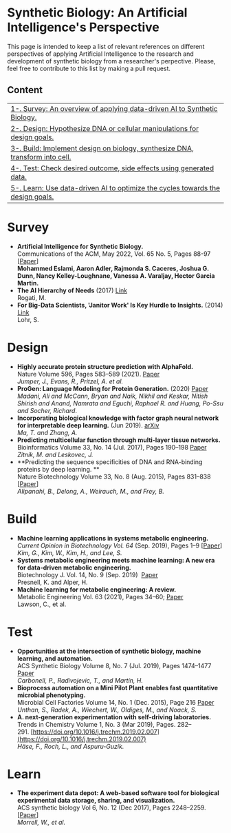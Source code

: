 # Synthetic Biology: An Artificial Intelligence's Perspective

This page is intended to keep a list of relevant references on different perspectives of applying Artificial Intelligence to the research and development of synthetic biology from a researcher's perpective. Please, feel free to contribute to this list by making a pull request.

## Content
<table>
<tr><td><a href="#Survey">1-. Survey: An overview of applying data-driven AI to Synthetic Biology. </a></td></tr>
<tr><td><a href="#Design">2-. Design: Hypothesize DNA or cellular manipulations for design goals.</a></td></tr>
<tr><td><a href="#Build">3-. Build: Implement design on biology, synthesize DNA, transform into cell. </a></td></tr>
<tr><td><a href="#Test">4-. Test: Check desired outcome, side effects using generated data.</a></td></tr>
<tr><td><a href="#Learn">5-. Learn: Use data-driven AI to optimize the cycles towards the design goals.</a></td></tr>
</table>

# Survey

 - **Artificial Intelligence for Synthetic Biology.** <br/> Communications of the ACM, May 2022, Vol. 65 No. 5, Pages 88-97 [[Paper](https://dl.acm.org/doi/10.1145/3500922)] <br/> **Mohammed Eslami, Aaron Adler, Rajmonda S. Caceres, Joshua G. Dunn, Nancy Kelley-Loughnane, Vanessa A. Varaljay, Hector Garcia Martin.**
- **The AI Hierarchy of Needs** (2017) [Link](https://hackernoon.com/the-ai-hierarchy-of-needs-18f111fcc007) <br/> Rogati, M. 
- **For Big-Data Scientists, 'Janitor Work' Is Key Hurdle to Insights.** (2014) [Link](https://www.nytimes.com/2014/08/18/technology/for-big-data-scientists-hurdle-to-insights-is-janitor-work.html) <br/> Lohr, S.

# Design
- **Highly accurate protein structure prediction with AlphaFold.** <br/> Nature Volume 596, Pages 583–589 (2021). [Paper](https://doi.org/10.1038/s41586-021-03819-2) <br/> *Jumper, J., Evans, R., Pritzel, A. et al.*
- **ProGen: Language Modeling for Protein Generation.** (2020) [Paper](https://arxiv.org/abs/2004.03497) <br/> *Madani, Ali and McCann, Bryan and Naik, Nikhil and Keskar, Nitish Shirish and Anand, Namrata and Eguchi, Raphael R. and Huang, Po-Ssu and Socher, Richard*.
 - **Incorporating biological knowledge with factor graph neural network for interpretable deep learning.** (Jun 2019). [arXiv](https://arxiv.org/abs/1906.00537) <br/> *Ma, T. and Zhang, A.*
 - **Predicting multicellular function through multi-layer tissue networks.** <br/> Bioinformatics Volume 33, No. 14 (Jul. 2017), Pages 190–198 [Paper](https://doi.org/10.1093/bioinformatics/btx252) <br/> *Zitnik, M. and Leskovec, J.*
 -  **Predicting the sequence specificities of DNA and RNA-binding proteins by deep learning. ** <br/> Nature Biotechnology Volume 33, No. 8 (Aug. 2015), Pages 831–838 [[Paper](https://doi.org/10.1038/nbt.3300)] <br/> *Alipanahi, B., Delong, A., Weirauch, M., and Frey, B.*

# Build

 - **Machine learning applications in systems metabolic engineering.** <br/> _Current Opinion in Biotechnology Vol. 64_ (Sep. 2019), Pages 1–9 [[Paper](https://doi.org/10.1016/j.copbio.2019.08.010)]<br/> *Kim, G., Kim, W., Kim, H., and Lee, S.*
 - **Systems metabolic engineering meets machine learning: A new era for data-driven metabolic engineering.**  <br/> Biotechnology J. Vol. 14, No. 9 (Sep. 2019)  [Paper](https://doi.org/10.1002/biot.201800416) <br/> Presnell, K. and Alper, H.
- **Machine learning for metabolic engineering: A review.**  <br/> Metabolic Engineering Vol. 63 (2021), Pages 34–60; [Paper](https://doi.org/10.1016/j.ymben.2020.10.005) <br/> Lawson, C., et al.

# Test
- **Opportunities at the intersection of synthetic biology, machine learning, and automation.** <br/> ACS Synthetic Biology Volume 8, No. 7 (Jul. 2019), Pages 1474–1477 [Paper](https://doi.org/10.1021/acssynbio.8b00540) <br/> *Carbonell, P., Radivojevic, T., and Martín, H.*
- **Bioprocess automation on a Mini Pilot Plant enables fast quantitative microbial phenotyping.** <br/> Microbial Cell Factories Volume 14, No. 1 (Dec. 2015), Page 216 [Paper](https://doi.org/10.1186/s12934-015-0216-6) <br/> *Unthan, S., Radek, A., Wiechert, W., Oldiges, M., and Noack, S.*
- **A. next-generation experimentation with self-driving laboratories.** <br/> Trends in Chemistry Volume 1, No. 3 (Mar 2019), Pages. 282–291. [https://doi.org/10.1016/j.trechm.2019.02.007](https://doi.org/10.1016/j.trechm.2019.02.007)  <br/> *Häse, F., Roch, L., and Aspuru-Guzik.*

# Learn

 - **The experiment data depot: A web-based software tool for biological experimental data storage, sharing, and visualization.** <br/> ACS synthetic biology Vol 6, No. 12 (Dec 2017), Pages 2248–2259.  [[Paper](https://doi.org/10.1021/acssynbio.7b00204)]<br/> *Morrell, W., et al.*
	